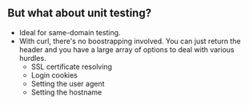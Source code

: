 ##  But what about unit testing?

<ul>
	<li class="fragment">Ideal for same-domain testing.</li>
	<li class="fragment">With curl, there's no boostrapping involved. You can just return the header and you have a large array of options to deal with various hurdles.
		<ul>
			<li>SSL certificate resolving</li>
			<li>Login cookies</li>
			<li>Setting the user agent</li>
			<li>Setting the hostname</li>
		</ul>
	</li>
</ul>
